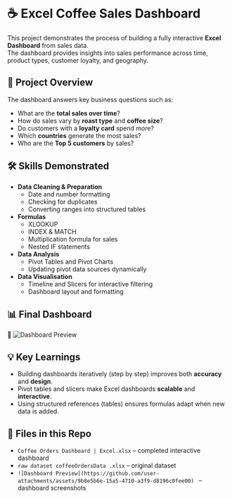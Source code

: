 # ☕ Excel Coffee Sales Dashboard

This project demonstrates the process of building a fully interactive **Excel Dashboard** from sales data.  
The dashboard provides insights into sales performance across time, product types, customer loyalty, and geography. 

## 🎯 Project Overview
The dashboard answers key business questions such as:
- What are the **total sales over time**?
- How do sales vary by **roast type** and **coffee size**?
- Do customers with a **loyalty card** spend more?
- Which **countries** generate the most sales?
- Who are the **Top 5 customers** by sales?


## 🛠 Skills Demonstrated
- **Data Cleaning & Preparation**
  - Date and number formatting
  - Checking for duplicates
  - Converting ranges into structured tables
- **Formulas**
  - XLOOKUP  
  - INDEX & MATCH  
  - Multiplication formula for sales  
  - Nested IF statements  
- **Data Analysis**
  - Pivot Tables and Pivot Charts  
  - Updating pivot data sources dynamically  
- **Data Visualisation**
  - Timeline and Slicers for interactive filtering  
  - Dashboard layout and formatting

 ## 📊 Final Dashboard
📌 ![Dashboard Preview](https://github.com/user-attachments/assets/9b8e5b6e-15a5-4710-a3f9-d8196c0fee00)  

## 💡 Key Learnings
- Building dashboards iteratively (step by step) improves both **accuracy** and **design**.  
- Pivot tables and slicers make Excel dashboards **scalable** and **interactive**.  
- Using structured references (tables) ensures formulas adapt when new data is added.

## 📂 Files in this Repo
- `Coffee Orders Dashboard | Excel.xlsx` –  completed interactive dashboard  
- `raw dataset coffeeOrdersData .xlsx` – original dataset  
- `![Dashboard Preview](https://github.com/user-attachments/assets/9b8e5b6e-15a5-4710-a3f9-d8196c0fee00) ` – dashboard screenshots  





